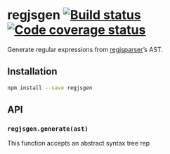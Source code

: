 # regjsgen [![Build status](https://travis-ci.org/bnjmnt4n/regjsgen.svg?branch=master)](https://travis-ci.org/bnjmnt4n/regjsgen) [![Code coverage status](https://codecov.io/gh/bnjmnt4n/regjsgen/branch/master/graph/badge.svg)](https://codecov.io/gh/bnjmnt4n/regjsgen)

Generate regular expressions from [regjsparser](https://github.com/jviereck/regjsparser)’s AST.

## Installation

```bash
npm install --save regjsgen
```

## API

### `regjsgen.generate(ast)`

This function accepts an abstract syntax tree rep